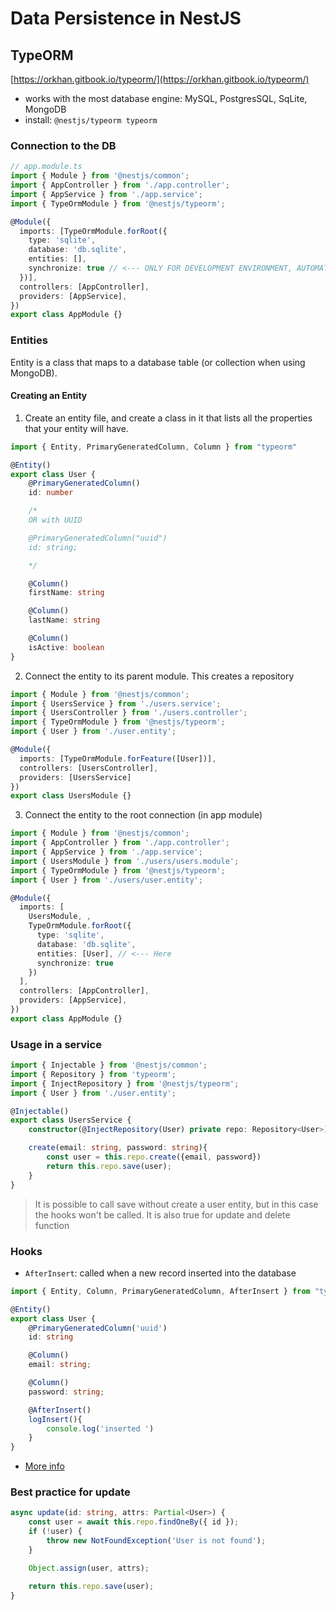 # Data Persistence in NestJS

## TypeORM

[https://orkhan.gitbook.io/typeorm/](https://orkhan.gitbook.io/typeorm/)

- works with the most database engine: MySQL, PostgresSQL, SqLite, MongoDB
- install: ```@nestjs/typeorm typeorm```
  
### Connection to the DB

```ts
// app.module.ts
import { Module } from '@nestjs/common';
import { AppController } from './app.controller';
import { AppService } from './app.service';
import { TypeOrmModule } from '@nestjs/typeorm';

@Module({
  imports: [TypeOrmModule.forRoot({
    type: 'sqlite',
    database: 'db.sqlite',
    entities: [],
    synchronize: true // <--- ONLY FOR DEVELOPMENT ENVIRONMENT, AUTOMATIC MIGRATION
  })],
  controllers: [AppController],
  providers: [AppService],
})
export class AppModule {}
```

### Entities
Entity is a class that maps to a database table (or collection when using MongoDB).


#### Creating an Entity

1. Create an entity file, and create a class in it that lists all the properties that your entity will have.
```ts
import { Entity, PrimaryGeneratedColumn, Column } from "typeorm"

@Entity()
export class User {
    @PrimaryGeneratedColumn()
    id: number

    /*
    OR with UUID

    @PrimaryGeneratedColumn("uuid")
    id: string;

    */

    @Column()
    firstName: string

    @Column()
    lastName: string

    @Column()
    isActive: boolean
}
```
2. Connect the entity to its parent module. This creates a repository
```ts
import { Module } from '@nestjs/common';
import { UsersService } from './users.service';
import { UsersController } from './users.controller';
import { TypeOrmModule } from '@nestjs/typeorm';
import { User } from './user.entity';

@Module({
  imports: [TypeOrmModule.forFeature([User])],
  controllers: [UsersController],
  providers: [UsersService]
})
export class UsersModule {}
```
3. Connect the entity to the root connection (in app module)
```ts
import { Module } from '@nestjs/common';
import { AppController } from './app.controller';
import { AppService } from './app.service';
import { UsersModule } from './users/users.module';
import { TypeOrmModule } from '@nestjs/typeorm';
import { User } from './users/user.entity';

@Module({
  imports: [
    UsersModule, , 
    TypeOrmModule.forRoot({
      type: 'sqlite',
      database: 'db.sqlite',
      entities: [User], // <--- Here
      synchronize: true
    })
  ],
  controllers: [AppController],
  providers: [AppService],
})
export class AppModule {}
```

### Usage in a service
```ts
import { Injectable } from '@nestjs/common';
import { Repository } from 'typeorm';
import { InjectRepository } from '@nestjs/typeorm';
import { User } from './user.entity';

@Injectable()
export class UsersService {
    constructor(@InjectRepository(User) private repo: Repository<User>){}

    create(email: string, password: string){
        const user = this.repo.create({email, password})
        return this.repo.save(user);
    }
}
```
> It is possible to call save without create a user entity, but in this case the hooks won't be called.
> It is also true for update and delete function

### Hooks

- ```AfterInsert```: called when a new record inserted into the database
```ts
import { Entity, Column, PrimaryGeneratedColumn, AfterInsert } from "typeorm";

@Entity()
export class User {
    @PrimaryGeneratedColumn('uuid')
    id: string

    @Column()
    email: string;

    @Column()
    password: string;

    @AfterInsert()
    logInsert(){
        console.log('inserted ')
    }
}
```

- [More info](https://orkhan.gitbook.io/typeorm/docs/listeners-and-subscribers)

### Best practice for update
```ts
async update(id: string, attrs: Partial<User>) {
    const user = await this.repo.findOneBy({ id });
    if (!user) {
        throw new NotFoundException('User is not found');
    }

    Object.assign(user, attrs);

    return this.repo.save(user);
}
```